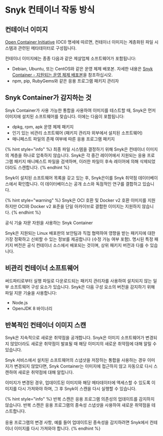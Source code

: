 # Snyk 컨테이너 작동 방식

## 컨테이너 이미지

[Open Container Initiative](https://opencontainers.org) (OCI) 명세에 따르면, 컨테이너 이미지는 계층화된 파일 시스템과 관련된 메타데이터로 구성됩니다.

컨테이너 이미지에는 종종 다음과 같은 제살업체 소프트웨어가 포함됩니다:

* Debian, Ubuntu, 또는 CentOS와 같은 운영 체제 배포본. 자세한 내용은 [Snyk Container - 지원되는 운영 체제 배포본](operating-system-distributions-supported-by-snyk-container.md)을 참조하십시오.
* npm, pip, RubyGems와 같은 응용 프로그램 패키지 관리자

## Snyk Container가 감지하는 것

Snyk Container가 사용 가능한 통합을 사용하여 이미지를 테스트할 때, Snyk은 먼저 이미지에 설치된 소프트웨어를 찾습니다. 이에는 다음이 포함됩니다:

* dpkg, rpm, apk 운영 체제 패키지
* 인기 있는 비관리 소프트웨어 (패키지 관리자 외부에서 설치된 소프트웨어)
* 매니페스트 파일의 존재 여부에 따른 응용 프로그램 패키지

{% hint style="info" %}
최종 파일 시스템을 결정하기 위해 Snyk은 컨테이너 이미지의 계층을 하나로 압축하지 않습니다. Snyk은 각 중간 레이어에서 지원되는 응용 프로그램 패키지 매니페스트 파일을 검색하며, 이러한 파일이 후속 레이어에 의해 삭제되었더라도 스캔합니다.
{% endhint %}

Snyk이 설치된 소프트웨어 목록을 갖고 있는 후, Snyk은이를 Snyk 취약점 데이터베이스에서 확인합니다. 이 데이터베이스는 공개 소스와 독점적인 연구를 결합하고 있습니다.

{% hint style="warning" %}
Snyk은 OCI 호환 및 Docker v2 호환 이미지를 지원하지만 OCI와 Docker v2 표준을 단일 아카이브로 결합한 이미지는 지원하지 않습니다.
{% endhint %}

공식 기술 자문 자원을 사용하는 Snyk Container

Snyk은 지원되는 Linux 배포판의 보안팀과 직접 협력하여 영향을 받는 패키지에 대한 가장 정확하고 신뢰할 수 있는 정보를 제공합니다 (수정 가능 여부 포함). 명시된 특정 패키지 버전은 공식 컨테이너 소스에서 배포되는 것이며, 상위 패키지 버전과 다를 수 있습니다.

## 비관리 컨테이너 소프트웨어

써드파티로부터 실행 파일로 다운로드되는 패키지 관리자를 사용하여 설치되지 않는 일부 소프트웨어 구성 요소가 있습니다. Snyk은 다음 구성 요소의 버전을 감지하기 위해 파일 지문 기술을 사용합니다:

* Node.js
* OpenJDK 8 바이너리

## 반복적인 컨테이너 이미지 스캔

Snyk은 지속적으로 새로운 취약점을 공개합니다. Snyk은 이미지 소프트웨어가 변경되지 않았더라도 새로운 취약점이 발표될 때 해당 이미지의 새로운 취약점에 대해 알릴 수 있습니다.

Snyk 서비스에서 설치된 소프트웨어의 스냅샷을 저장하는 통합을 사용하는 경우 이미지가 변경되지 않았다면, Snyk Container는 이미지에 접근하지 않고 자동으로 다시 스캔하여 새로운 취약점에 대해 알립니다.

이미지가 변경된 경우, 업데이트된 이미지와 해당 메타데이터에 액세스할 수 있도록 이미지를 다시 가져와야 하며, 그 후 Snyk이 스캔을 다시 실행할 수 있습니다.

{% hint style="info" %}
반복 스캔은 응용 프로그램 의존성의 업데이트를 감지하지 않습니다. 반복 스캔은 응용 프로그램의 종속성 스냅샷을 사용하여 새로운 취약점을 테스트합니다.\
\
응용 프로그램의 변경 사항, 예를 들어 업데이트된 종속성을 감지하려면 Snyk에서 컨테이너 이미지를 다시 가져와야 합니다.
{% endhint %}
